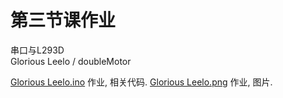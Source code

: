 # 第三节课作业

串口与L293D  
Glorious Leelo / doubleMotor

[Glorious Leelo.ino](Glorious%20Leelo.ino) 作业, 相关代码.
[Glorious Leelo.png](Glorious%20Leelo.png) 作业, 图片. 